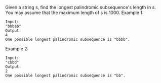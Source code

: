 Given a string s, find the longest palindromic subsequence's length in s. You may assume that the maximum length of s is 1000.
Example 1:
```
Input:
"bbbab"
Output:
4
One possible longest palindromic subsequence is "bbbb".
```
Example 2:
```
Input:
"cbbd"
Output:
2
One possible longest palindromic subsequence is "bb".
```